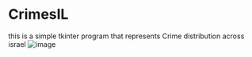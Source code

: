 # CrimesIL
this is a simple tkinter program that represents Crime distribution across israel
![image](https://github.com/user-attachments/assets/95e335d1-b304-49bf-87b5-bd802449e3e3)
